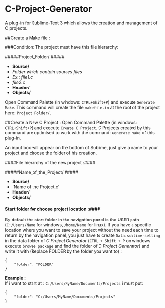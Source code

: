 C-Project-Generator
===================

A plug-in for Sublime-Text 3 which allows the creation and management of C projects.

##Create a Make file :

###Condition:
The project must have this file hierarchy:


#####Project\_Folder/ #####
*  __Source/__ 
 *  _Folder which contain sources files_
 * _Ex.: file1.c_
 * _file2.c_
*  __Header/__
*  __Objects/__



Open  Command Palette (in windows: `CTRL+Shift+P`) and  execute `Generate Make`.
This command will create the file `makefile.in` at the root of the project here: `Project Folder/`.

##Create a New C Project :
Open  Command Palette (in windows: `CTRL+Shift+P`) and  execute `Create C Project`. C Projects created by this command are optimised to work with the command: `Generate Make` of this plug-in.

An input box will appear on the bottom of Sublime, just give a name to your project and choose the folder of his creation.

####File hierarchy of the new project :####


#####Name\_of\_the\_Project/ #####
*  __Source/__ 
 *  'Name of the Project.c'
*  __Header/__
*  __Objects/__


#### Start folder for choose project location :####
By default the start folder in the navigation panel is the USER path (`C:/Users/Name` for windows, `/home/Name` for linux). If you have a specific location where you want to save your project without the need each time to return by the navigation panel, you just have to create `Data.sublime-setting` in the data folder of _C Project Generator_ (`CTRL + Shift + P` on windows execute `browse package` and find the folder of _C Project Generator_) and write it with (Replace FOLDER by the folder you want to) :

	{
		"folder": "FOLDER"
	}
	
	
__Example :__<br />
If i want to start at : `C:/Users/MyName/Documents/Projects` i must put:


	{
		"folder": "C:/Users/MyName/Documents/Projects"
	}
	

